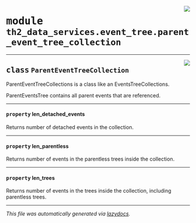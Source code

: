 <!-- markdownlint-disable -->

<a href="../../th2/data_services/event_tree/parent_event_tree_collection.py#L0"><img align="right" style="float:right;" src="https://img.shields.io/badge/-source-cccccc?style=flat-square"></a>

# <kbd>module</kbd> `th2_data_services.event_tree.parent_event_tree_collection`






---

<a href="../../th2/data_services/event_tree/parent_event_tree_collection.py#L19"><img align="right" style="float:right;" src="https://img.shields.io/badge/-source-cccccc?style=flat-square"></a>

## <kbd>class</kbd> `ParentEventTreeCollection`
ParentEventTreeCollections is a class like an EventsTreeCollections. 

ParentEventsTree contains all parent events that are referenced. 


---

#### <kbd>property</kbd> len_detached_events

Returns number of detached events in the collection. 

---

#### <kbd>property</kbd> len_parentless

Returns number of events in the parentless trees inside the collection. 

---

#### <kbd>property</kbd> len_trees

Returns number of events in the trees inside the collection, including parentless trees. 






---

_This file was automatically generated via [lazydocs](https://github.com/ml-tooling/lazydocs)._

